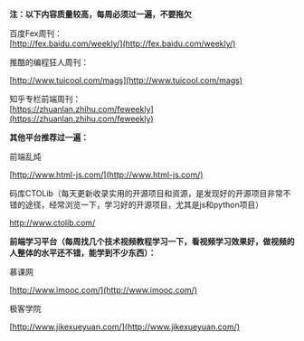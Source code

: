 **注：以下内容质量较高，每周必须过一遍，不要拖欠**

百度Fex周刊：  
[http://fex.baidu.com/weekly/](http://fex.baidu.com/weekly/)

推酷的编程狂人周刊：

[http://www.tuicool.com/mags](http://www.tuicool.com/mags)

知乎专栏前端周刊：  
[https://zhuanlan.zhihu.com/feweekly](https://zhuanlan.zhihu.com/feweekly)

**其他平台推荐过一遍：**

前端乱炖

[http://www.html-js.com/](http://www.html-js.com/)

码库CTOLib（每天更新收录实用的开源项目和资源，是发现好的开源项目非常不错的途径，经常浏览一下，学习好的开源项目，尤其是js和python项目）

http://www.ctolib.com/



**前端学习平台（每周找几个技术视频教程学习一下，看视频学习效果好，做视频的人整体的水平还不错，能学到不少东西）：**

慕课网

[http://www.imooc.com/](http://www.imooc.com/)

极客学院

[http://www.jikexueyuan.com/](http://www.jikexueyuan.com/)

